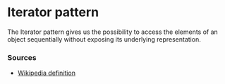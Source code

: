 # Iterator pattern

The Iterator pattern gives us the possibility to access the elements of an object sequentially without exposing its underlying representation.

### Sources

- [Wikipedia definition](https://en.wikipedia.org/wiki/Iterator_pattern)
